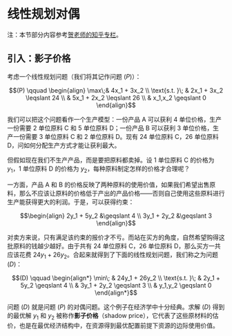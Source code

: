 # 线性规划对偶

注：本节部分内容参考[贺老师的知乎专栏](https://zhuanlan.zhihu.com/p/681165783)。

## 引入：影子价格

考虑一个线性规划问题（我们将其记作问题 $(P)$）：

$$(P) \qquad \begin{align}
    \max\;& 4x_1 + 3x_2 \\ \text{s.t. }\; & 2x_1 + 3x_2 \leqslant 24 \\ & 5x_1 + 2x_2 \leqslant 26 \\ & x_1,x_2 \geqslant 0
\end{align}$$

我们可以把这个问题看作一个生产模型：一份产品 A 可以获利 4 单位价格，生产一份需要 2 单位原料 C 和 5 单位原料 D；一份产品 B 可以获利 3 单位价格，生产一份需要 3 单位原料 C 和 2 单位原料 D。现有 24 单位原料 C，26 单位原料 D，问如何分配生产方式才能让获利最大。

但假如现在我们不生产产品，而是要把原料都卖掉。设 1 单位原料 C 的价格为 $y_1$，1 单位原料 D 的价格为 $y_2$，每种原料制定怎样的价格才合理呢？

一方面，产品 A 和 B 的价格反映了两种原料的使用价值，如果我们希望出售原料，那么不应该让原料的价格低于产出的产品价格——否则自己使用这些原料进行生产能获得更大的利润。于是，可以获得约束：

$$\begin{align} 2y_1 + 5y_2 &\geqslant 4 \\ 3y_1 + 2y_2 &\geqslant 3 \end{align}$$

对卖方来说，只有满足该约束的报价才不亏。而站在买方的角度，自然希望购得这批原料的钱越少越好。由于共有 24 单位原料 C，26 单位原料 D，那么买方一共应该花费 $24y_1 + 26y_2$。合起来就得到了下面的线性规划问题，我们称之为问题 $(D)$：

$$(D) \qquad \begin{align*} \min\; & 24y_1 + 26y_2 \\ \text{s.t. }\; & 2y_1 + 5y_2 \geqslant 4 \\ & 3y_1 + 2y_2 \geqslant 3 \\ & y_1,y_2 \geqslant 0
\end{align*}$$

问题 $(D)$ 就是问题 $(P)$ 的对偶问题。这个例子在经济学中十分经典。求解 $(D)$ 得到的最优解 $y_1$ 和 $y_2$ 被称作**影子价格**（shadow price），它代表了这些原材料的估价，也是在最优经济结构中，在资源得到最优配置前提下资源的边际使用价值。